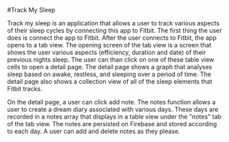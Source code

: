 #Track My Sleep

Track my sleep is an application that allows a user to track various aspects of their sleep cycles by connecting this app to Fitbit.  The first thing the user does is connect the app to Fitbit.  After the user connects to Fitbit, the app opens to a tab view.  The opening screen of the tab view is a screen that shows the user various aspects (efficiency, duration and date) of their previous nights sleep.  The user can than click on one of these table view cells to open a detail page.  The detail page shows a graph that analyses sleep based on awake, restless, and sleeping over a period of time. The detail page also shows a collection view of all of the sleep elements that Fitbit tracks.

On the detail page, a user can click add note.  The notes function allows a user to create a dream diary associated with various days.  These days are recorded in a notes array that displays in a table view under the "notes" tab of the tab view.  The notes are persisted on Firebase and stored according to each day.  A user can add and delete notes as they please.

